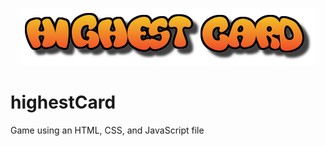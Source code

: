 <p align="center"><img src="highestCard/images/logo.png"></p>

# highestCard
Game using an HTML, CSS, and JavaScript file
